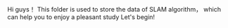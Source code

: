 Hi guys！
This folder is used to store the data of SLAM algorithm， which  can help you to enjoy a pleasant study
Let's begin!
